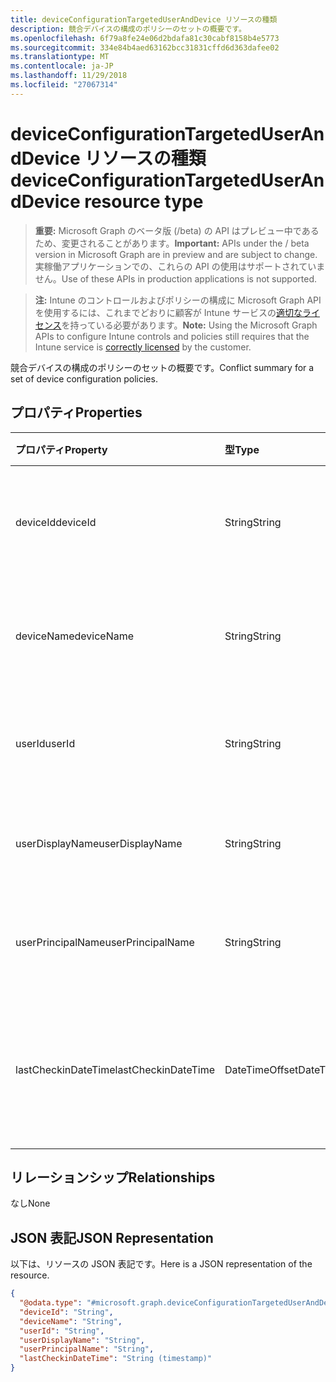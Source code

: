 ```yaml
---
title: deviceConfigurationTargetedUserAndDevice リソースの種類
description: 競合デバイスの構成のポリシーのセットの概要です。
ms.openlocfilehash: 6f79a8fe24e06d2bdafa81c30cabf8158b4e5773
ms.sourcegitcommit: 334e84b4aed63162bcc31831cffd6d363dafee02
ms.translationtype: MT
ms.contentlocale: ja-JP
ms.lasthandoff: 11/29/2018
ms.locfileid: "27067314"
---
```

# <a name="deviceconfigurationtargeteduseranddevice-resource-type"></a><span data-ttu-id="de81f-103">deviceConfigurationTargetedUserAndDevice リソースの種類</span><span class="sxs-lookup"><span data-stu-id="de81f-103">deviceConfigurationTargetedUserAndDevice resource type</span></span>

> <span data-ttu-id="de81f-104">**重要:** Microsoft Graph のベータ版 (/beta) の API はプレビュー中であるため、変更されることがあります。</span><span class="sxs-lookup"><span data-stu-id="de81f-104">**Important:** APIs under the / beta version in Microsoft Graph are in preview and are subject to change.</span></span> <span data-ttu-id="de81f-105">実稼働アプリケーションでの、これらの API の使用はサポートされていません。</span><span class="sxs-lookup"><span data-stu-id="de81f-105">Use of these APIs in production applications is not supported.</span></span>

> <span data-ttu-id="de81f-106">**注:** Intune のコントロールおよびポリシーの構成に Microsoft Graph API を使用するには、これまでどおりに顧客が Intune サービスの[適切なライセンス](https://go.microsoft.com/fwlink/?linkid=839381)を持っている必要があります。</span><span class="sxs-lookup"><span data-stu-id="de81f-106">**Note:** Using the Microsoft Graph APIs to configure Intune controls and policies still requires that the Intune service is [correctly licensed](https://go.microsoft.com/fwlink/?linkid=839381) by the customer.</span></span>

<span data-ttu-id="de81f-107">競合デバイスの構成のポリシーのセットの概要です。</span><span class="sxs-lookup"><span data-stu-id="de81f-107">Conflict summary for a set of device configuration policies.</span></span>
## <a name="properties"></a><span data-ttu-id="de81f-108">プロパティ</span><span class="sxs-lookup"><span data-stu-id="de81f-108">Properties</span></span>
|<span data-ttu-id="de81f-109">プロパティ</span><span class="sxs-lookup"><span data-stu-id="de81f-109">Property</span></span>|<span data-ttu-id="de81f-110">型</span><span class="sxs-lookup"><span data-stu-id="de81f-110">Type</span></span>|<span data-ttu-id="de81f-111">説明</span><span class="sxs-lookup"><span data-stu-id="de81f-111">Description</span></span>|
|:---|:---|:---|
|<span data-ttu-id="de81f-112">deviceId</span><span class="sxs-lookup"><span data-stu-id="de81f-112">deviceId</span></span>|<span data-ttu-id="de81f-113">String</span><span class="sxs-lookup"><span data-stu-id="de81f-113">String</span></span>|<span data-ttu-id="de81f-114">チェックインで、デバイスの id です。</span><span class="sxs-lookup"><span data-stu-id="de81f-114">The id of the device in the checkin.</span></span>|
|<span data-ttu-id="de81f-115">deviceName</span><span class="sxs-lookup"><span data-stu-id="de81f-115">deviceName</span></span>|<span data-ttu-id="de81f-116">String</span><span class="sxs-lookup"><span data-stu-id="de81f-116">String</span></span>|<span data-ttu-id="de81f-117">チェックインで、デバイスの名前。</span><span class="sxs-lookup"><span data-stu-id="de81f-117">The name of the device in the checkin.</span></span>|
|<span data-ttu-id="de81f-118">userId</span><span class="sxs-lookup"><span data-stu-id="de81f-118">userId</span></span>|<span data-ttu-id="de81f-119">String</span><span class="sxs-lookup"><span data-stu-id="de81f-119">String</span></span>|<span data-ttu-id="de81f-120">チェックインでユーザーの id です。</span><span class="sxs-lookup"><span data-stu-id="de81f-120">The id of the user in the checkin.</span></span>|
|<span data-ttu-id="de81f-121">userDisplayName</span><span class="sxs-lookup"><span data-stu-id="de81f-121">userDisplayName</span></span>|<span data-ttu-id="de81f-122">String</span><span class="sxs-lookup"><span data-stu-id="de81f-122">String</span></span>|<span data-ttu-id="de81f-123">チェックインでユーザーの表示名</span><span class="sxs-lookup"><span data-stu-id="de81f-123">The display name of the user in the checkin</span></span>|
|<span data-ttu-id="de81f-124">userPrincipalName</span><span class="sxs-lookup"><span data-stu-id="de81f-124">userPrincipalName</span></span>|<span data-ttu-id="de81f-125">String</span><span class="sxs-lookup"><span data-stu-id="de81f-125">String</span></span>|<span data-ttu-id="de81f-126">チェックインのユーザーの UPN。</span><span class="sxs-lookup"><span data-stu-id="de81f-126">The UPN of the user in the checkin.</span></span>|
|<span data-ttu-id="de81f-127">lastCheckinDateTime</span><span class="sxs-lookup"><span data-stu-id="de81f-127">lastCheckinDateTime</span></span>|<span data-ttu-id="de81f-128">DateTimeOffset</span><span class="sxs-lookup"><span data-stu-id="de81f-128">DateTimeOffset</span></span>|<span data-ttu-id="de81f-129">このユーザー/デバイス ・ ペアの最後のチェックインの時間です。</span><span class="sxs-lookup"><span data-stu-id="de81f-129">Last checkin time for this user/device pair.</span></span>|

## <a name="relationships"></a><span data-ttu-id="de81f-130">リレーションシップ</span><span class="sxs-lookup"><span data-stu-id="de81f-130">Relationships</span></span>
<span data-ttu-id="de81f-131">なし</span><span class="sxs-lookup"><span data-stu-id="de81f-131">None</span></span>
## <a name="json-representation"></a><span data-ttu-id="de81f-132">JSON 表記</span><span class="sxs-lookup"><span data-stu-id="de81f-132">JSON Representation</span></span>
<span data-ttu-id="de81f-133">以下は、リソースの JSON 表記です。</span><span class="sxs-lookup"><span data-stu-id="de81f-133">Here is a JSON representation of the resource.</span></span>
<!-- {
  "blockType": "resource",
  "@odata.type": "microsoft.graph.deviceConfigurationTargetedUserAndDevice"
}
-->
``` json
{
  "@odata.type": "#microsoft.graph.deviceConfigurationTargetedUserAndDevice",
  "deviceId": "String",
  "deviceName": "String",
  "userId": "String",
  "userDisplayName": "String",
  "userPrincipalName": "String",
  "lastCheckinDateTime": "String (timestamp)"
}
```





